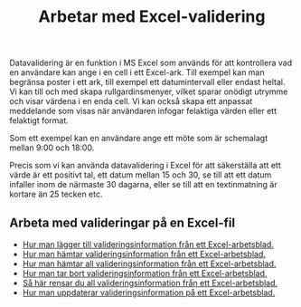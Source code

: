 ﻿---
title: Arbetar med Excel-validering
second_title: Documen
linktitle: Godkännande
type: docs
url: /sv/validations/
keywords: Working with validations on an Excel file
description: Aspose.Cells Cloud REST API stöder arbete med valideringar på en Excel-fil. SDK stöder olika typer av utvecklingsspråk. Dessa inkluderar Android, C#, Go, Java, NodeJS, Perl, PHP, Python, Ruby och Swift.
weight: 100
kwords: Excel, Office Moln, REST API, Kalkylblad, PDF, CSV, Json, Markdown, Valideringar
---
Datavalidering är en funktion i MS Excel som används för att kontrollera vad en användare kan ange i en cell i ett Excel-ark. Till exempel kan man begränsa poster i ett ark, till exempel ett datumintervall eller endast heltal. Vi kan till och med skapa rullgardinsmenyer, vilket sparar onödigt utrymme och visar värdena i en enda cell. Vi kan också skapa ett anpassat meddelande som visas när användaren infogar felaktiga värden eller ett felaktigt format.

Som ett exempel kan en användare ange ett möte som är schemalagt mellan 9:00 och 18:00.

Precis som vi kan använda datavalidering i Excel för att säkerställa att ett värde är ett positivt tal, ett datum mellan 15 och 30, se till att ett datum infaller inom de närmaste 30 dagarna, eller se till att en textinmatning är kortare än 25 tecken etc.

## Arbeta med valideringar på en Excel-fil

- [Hur man lägger till valideringsinformation från ett Excel-arbetsblad.](/cells/sv/validations/delete/)
- [Hur man hämtar valideringsinformation från ett Excel-arbetsblad.](/cells/sv/validations/get/)
- [Hur man hämtar all valideringsinformation från ett Excel-arbetsblad.](/cells/sv/validations/get-all/)
- [Hur man tar bort valideringsinformation från ett Excel-arbetsblad.](/cells/sv/validations/delete/)
- [Så här rensar du all valideringsinformation från ett Excel-arbetsblad.](/cells/sv/validations/clear/)
- [Hur man uppdaterar valideringsinformation på ett Excel-arbetsblad.](/cells/sv/validations/update/)
